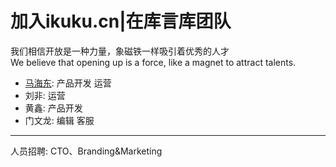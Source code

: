 # 加入ikuku.cn|在库言库团队

我们相信开放是一种力量，象磁铁一样吸引着优秀的人才   
We believe that opening up is a force, like a magnet to attract talents.  

* [马海东](http://www.ikuku.cn/name/7673): 产品开发 运营  
* 刘非: 运营  
* 黄鑫: 产品开发  
* 门文龙: 编辑 客服  

----

人员招聘: CTO、Branding&Marketing 
